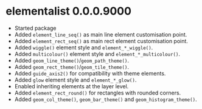 # elementalist 0.0.0.9000

* Started package
* Added `element_line_seq()` as main line element customisation point.
* Added `element_rect_seq()` as main rect element customisation point.
* Added `wiggle()` element style and `element_*_wiggle()`.
* Added `multicolour()` element style and `element_*_multicolour()`.
* Added `geom_line_theme()`/`geom_path_theme()`.
* Added `geom_rect_theme()`/`geom_tile_theme()`.
* Added `guide_axis2()` for compatibility with theme elements.
* Added `glow` element style and `element_*_glow()`.
* Enabled inheriting elements at the layer level.
* Added `element_rect_round()` for rectangles with rounded corners.
* Added `geom_col_theme()`, `geom_bar_theme()` and `geom_histogram_theme()`.
